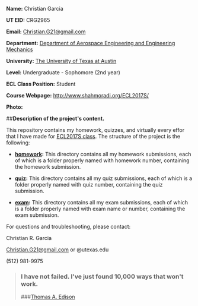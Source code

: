 **Name:** Christian Garcia

**UT EID:** CRG2965

**Email:** Christian.G21@gmail.com

**Department:** [Department of Aerospace Engineering and Engineering Mechanics](http://www.ae.utexas.edu/)

**University:** [The University of Texas at Austin](http://www.utexas.edu/)

**Level:** Undergraduate - Sophomore (2nd year)

**ECL Class Position:** Student

**Course Webpage:** http://www.shahmoradi.org/ECL2017S/

**Photo:**

##**Description of the project's content.**

This repository contains my homework, quizzes, and virtually every effor that I have made for [ECL2017S class](http://www.shahmoradi.org/ECL2017S/). The structure of the project is the following:

* [**homework**](https://github.com/ChristianG21/ECL2017S/tree/master/homework)**:**
This directory contains all my homework submissions, each of which is a folder properly named with homework number, containing the homework submission.

* [**quiz**](https://github.com/ChristianG21/ECL2017S/tree/master/quiz)**:**
This directory contains all my quiz submissions, each of which is a folder properly named with quiz number, containing the quiz submission.

* [**exam**](https://github.com/ChristianG21/ECL2017S/tree/master/exam)**:**
This directory contains all my exam submissions, each of which is a folder properly named with exam name or number, containing the exam submission.


For questions and troubleshooting, please contact:

Christian R. Garcia

Christian.G21@gmail.com or @utexas.edu	

(512) 981-9975

>### I have not failed. I've just found 10,000 ways that won't work.
>###[Thomas A. Edison](https://en.wikipedia.org/wiki/Thomas_Edison)
